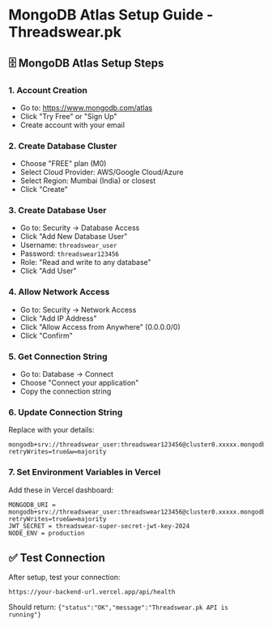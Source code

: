 # MongoDB Atlas Setup Guide - Threadswear.pk

## 🗄️ MongoDB Atlas Setup Steps

### 1. Account Creation
- Go to: https://www.mongodb.com/atlas
- Click "Try Free" or "Sign Up"
- Create account with your email

### 2. Create Database Cluster
- Choose "FREE" plan (M0)
- Select Cloud Provider: AWS/Google Cloud/Azure
- Select Region: Mumbai (India) or closest
- Click "Create"

### 3. Create Database User
- Go to: Security → Database Access
- Click "Add New Database User"
- Username: `threadswear_user`
- Password: `threadswear123456`
- Role: "Read and write to any database"
- Click "Add User"

### 4. Allow Network Access
- Go to: Security → Network Access
- Click "Add IP Address"
- Click "Allow Access from Anywhere" (0.0.0.0/0)
- Click "Confirm"

### 5. Get Connection String
- Go to: Database → Connect
- Choose "Connect your application"
- Copy the connection string

### 6. Update Connection String
Replace with your details:
```
mongodb+srv://threadswear_user:threadswear123456@cluster0.xxxxx.mongodb.net/threadswear_db?retryWrites=true&w=majority
```

### 7. Set Environment Variables in Vercel
Add these in Vercel dashboard:
```
MONGODB_URI = mongodb+srv://threadswear_user:threadswear123456@cluster0.xxxxx.mongodb.net/threadswear_db?retryWrites=true&w=majority
JWT_SECRET = threadswear-super-secret-jwt-key-2024
NODE_ENV = production
```

## ✅ Test Connection
After setup, test your connection:
```
https://your-backend-url.vercel.app/api/health
```

Should return: `{"status":"OK","message":"Threadswear.pk API is running"}` 